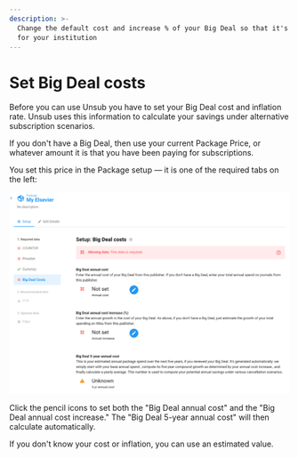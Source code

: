 ```yaml
---
description: >-
  Change the default cost and increase % of your Big Deal so that it's correct
  for your institution
---
```


# Set Big Deal costs

Before you can use Unsub you have to set your Big Deal cost and inflation rate. Unsub uses this information to calculate your savings under alternative subscription scenarios.

If you don't have a Big Deal, then use your current Package Price, or whatever amount it is that you have been paying for subscriptions.

You set this price in the Package setup — it is one of the required tabs on the left:

![Setup Big Deal cost and cost increase](../.gitbook/assets/set-big-deal-costs.png)

Click the pencil icons to set both the "Big Deal annual cost" and the "Big Deal annual cost increase." The "Big Deal 5-year annual cost" will then calculate automatically.

If you don't know your cost or inflation, you can use an estimated value.
